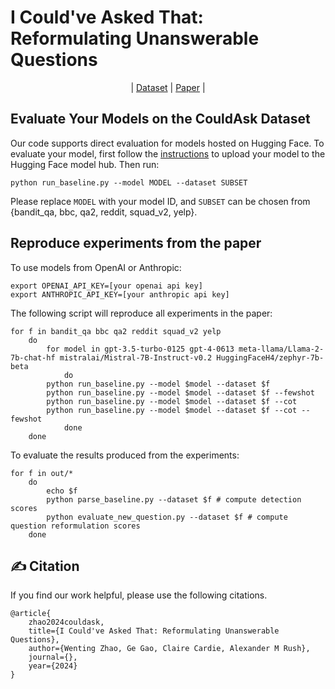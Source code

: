 <p align="center">
     <h1>I Could've Asked That: Reformulating Unanswerable Questions </h1> 
</p>

<div align="center">

| [Dataset](https://huggingface.co/datasets/wentingzhao/couldask) | [Paper](https://arxiv.org/abs/2407.17469) |

</div>

## Evaluate Your Models on the CouldAsk Dataset

Our code supports direct evaluation for models hosted on Hugging Face. To evaluate your model, first follow the [instructions](https://huggingface.co/docs/hub/en/models-uploading) to upload your model to the Hugging Face model hub. Then run:

```
python run_baseline.py --model MODEL --dataset SUBSET
```

Please replace `MODEL` with your model ID, and `SUBSET` can be chosen from {bandit_qa, bbc, qa2, reddit, squad_v2, yelp}.

## Reproduce experiments from the paper

To use models from OpenAI or Anthropic:
```
export OPENAI_API_KEY=[your openai api key]
export ANTHROPIC_API_KEY=[your anthropic api key]
```

The following script will reproduce all experiments in the paper:
```
for f in bandit_qa bbc qa2 reddit squad_v2 yelp
    do
        for model in gpt-3.5-turbo-0125 gpt-4-0613 meta-llama/Llama-2-7b-chat-hf mistralai/Mistral-7B-Instruct-v0.2 HuggingFaceH4/zephyr-7b-beta
            do
		python run_baseline.py --model $model --dataset $f
		python run_baseline.py --model $model --dataset $f --fewshot
		python run_baseline.py --model $model --dataset $f --cot
		python run_baseline.py --model $model --dataset $f --cot --fewshot
            done
    done
```

To evaluate the results produced from the experiments:
```
for f in out/*
    do
        echo $f
        python parse_baseline.py --dataset $f # compute detection scores
        python evaluate_new_question.py --dataset $f # compute question reformulation scores
    done
```

## ✍️ Citation
If you find our work helpful, please use the following citations.
```
@article{
    zhao2024couldask,
    title={I Could've Asked That: Reformulating Unanswerable Questions},
    author={Wenting Zhao, Ge Gao, Claire Cardie, Alexander M Rush},
    journal={},
    year={2024}
}
```
